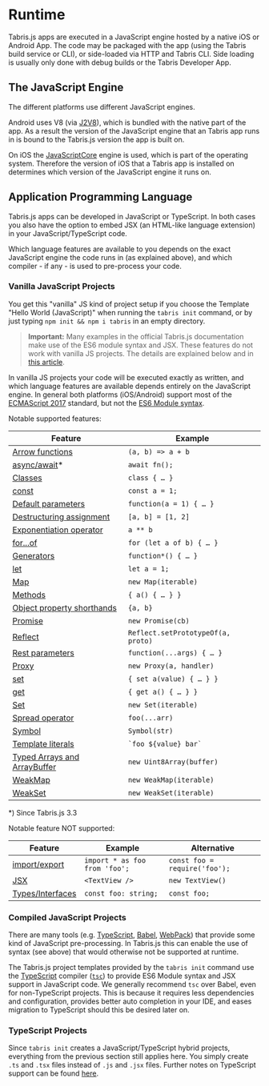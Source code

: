 ---
---
# Runtime

Tabris.js apps are executed in a JavaScript engine hosted by a native iOS or Android App. The code may be packaged with the app (using the Tabris build service or CLI), or side-loaded via HTTP and Tabris CLI. Side loading is usually only done with debug builds or the Tabris Developer App.

## The JavaScript Engine

The different platforms use different JavaScript engines.

Android uses V8 (via [J2V8](https://github.com/eclipsesource/J2V8)), which is bundled with the native part of the app. As a result the version of the JavaScript engine that an Tabris app runs in is bound to the Tabris.js version the app is built on.

On iOS the [JavaScriptCore](https://developer.apple.com/documentation/javascriptcore) engine is used, which is part of the operating system. Therefore the version of iOS that a Tabris app is installed on determines which version of the JavaScript engine it runs on.

## Application Programming Language

Tabris.js apps can be developed in JavaScript or TypeScript. In both cases you also have the option to embed JSX (an HTML-like language extension) in your JavaScript/TypeScript code.

Which language features are available to you depends on the exact JavaScript engine the code runs in (as explained above), and which compiler - if any - is used to pre-process your code.

### Vanilla JavaScript Projects

You get this "vanilla" JS kind of project setup if you choose the Template "Hello World (JavaScript)" when running the `tabris init` command, or by just typing `npm init && npm i tabris` in an empty directory.

> **Important:** Many examples in the official Tabris.js documentation make use of the ES6 module syntax and JSX. These features do not work with vanilla JS projects. The details are explained below and in [this article](./widget-basics.md).

In vanilla JS projects your code will be executed exactly as written, and which language features are available depends entirely on the JavaScript engine. In general both platforms (iOS/Android) support most of the [ECMAScript 2017](https://www.ecma-international.org/ecma-262/8.0/) standard, but not the [ES6 Module syntax](./modules.md).

Notable supported features:

Feature|Example
--- | ---
[Arrow functions](https://developer.mozilla.org/en-US/docs/Web/JavaScript/Reference/Functions/Arrow_functions)|`(a, b) => a + b`
[async/await](https://developer.mozilla.org/en-US/docs/Web/JavaScript/Reference/Statements/async_function)*|`await fn();`
[Classes](https://developer.mozilla.org/en-US/docs/Web/JavaScript/Reference/Classes)|`class { … }`
[const](https://developer.mozilla.org/en-US/docs/Web/JavaScript/Reference/Statements/const)|`const a = 1;`
[Default parameters](https://developer.mozilla.org/en-US/docs/Web/JavaScript/Reference/Functions/Default_parameters)|`function(a = 1) { … }`
[Destructuring assignment](https://developer.mozilla.org/en-US/docs/Web/JavaScript/Reference/Operators/Destructuring_assignment)|`[a, b] = [1, 2]`
[Exponentiation operator](https://developer.mozilla.org/en-US/docs/Web/JavaScript/Reference/Operators/Exponentiation)|`a ** b`
[for...of](https://developer.mozilla.org/en-US/docs/Web/JavaScript/Reference/statements/for...of)|`for (let a of b) { … }`
[Generators](https://developer.mozilla.org/en-US/docs/Web/JavaScript/Guide/Iterators_and_Generators#Generator_functions)|`function*() { … }`
[let](https://developer.mozilla.org/en-US/docs/Web/JavaScript/Reference/Statements/let)|`let a = 1;`
[Map](https://developer.mozilla.org/en-US/docs/Web/JavaScript/Reference/Global_Objects/Map)|`new Map(iterable)`
[Methods](https://developer.mozilla.org/en-US/docs/Web/JavaScript/Reference/Functions/Method_definitions)|`{ a() { … } }`
[Object property shorthands](https://developer.mozilla.org/en-US/docs/Web/JavaScript/Reference/Operators/Object_initializer#New_notations_in_ECMAScript_2015)|`{a, b}`
[Promise](https://developer.mozilla.org/en-US/docs/Web/JavaScript/Reference/Global_Objects/Promise)|`new Promise(cb)`
[Reflect](https://developer.mozilla.org/en-US/docs/Web/JavaScript/Reference/Global_Objects/Reflect)|`Reflect.setPrototypeOf(a, proto)`
[Rest parameters](https://developer.mozilla.org/en-US/docs/Web/JavaScript/Reference/Functions/rest_parameters)|`function(...args) { … }`
[Proxy](https://developer.mozilla.org/en-US/docs/Web/JavaScript/Reference/Global_Objects/Proxy)|`new Proxy(a, handler)`
[set](https://developer.mozilla.org/en-US/docs/Web/JavaScript/Reference/Functions/set)|`{ set a(value) { … } }`
[get](https://developer.mozilla.org/en-US/docs/Web/JavaScript/Reference/Functions/get)|`{ get a() { … } }`
[Set](https://developer.mozilla.org/en-US/docs/Web/JavaScript/Reference/Global_Objects/Set)|`new Set(iterable)`
[Spread operator](https://developer.mozilla.org/en-US/docs/Web/JavaScript/Reference/Operators/Spread_operator)|`foo(...arr)`
[Symbol](https://developer.mozilla.org/en-US/docs/Web/JavaScript/Reference/Global_Objects/Symbol)|`Symbol(str)`
[Template literals](https://developer.mozilla.org/en-US/docs/Web/JavaScript/Reference/Template_literals)|<code>\`foo ${value} bar\`</code>
[Typed Arrays and ArrayBuffer](https://developer.mozilla.org/en-US/docs/Web/JavaScript/Typed_arrays)|`new Uint8Array(buffer)`
[WeakMap](https://developer.mozilla.org/en-US/docs/Web/JavaScript/Reference/Global_Objects/WeakMap)|`new WeakMap(iterable)`
[WeakSet](https://developer.mozilla.org/en-US/docs/Web/JavaScript/Reference/Global_Objects/WeakSet)|`new WeakSet(iterable)`

*) Since Tabris.js 3.3

Notable feature NOT supported:

Feature|Example|Alternative
--- | --- | ---
[import/](https://developer.mozilla.org/en-US/docs/Web/JavaScript/Reference/Statements/import)[export](https://developer.mozilla.org/en-US/docs/Web/JavaScript/Reference/Statements/export)|`import * as foo from 'foo';`|`const foo = require('foo');`
[JSX](./declarative-ui.md)|`<TextView />`|`new TextView()`
[Types/Interfaces](./typescript.md)|`const foo: string;`|`const foo;`

### Compiled JavaScript Projects

There are many tools (e.g. [TypeScript](http://typescriptlang.org/),  [Babel](https://babeljs.io/), [WebPack](https://webpack.js.org/)) that provide some kind of JavaScript pre-processing. In Tabris.js this can enable the use of syntax (see above) that would otherwise not be supported at runtime.

The Tabris.js project templates provided by the `tabris init` command use the [TypeScript](http://typescriptlang.org/) compiler ([`tsc`](http://www.typescriptlang.org/docs/handbook/compiler-options.html)) to provide ES6 Module syntax and JSX support in JavaScript code. We generally recommend `tsc` over Babel, even for non-TypeScript projects. This is because it requires less dependencies and configuration, provides better auto completion in your IDE, and eases migration to TypeScript should this be desired later on.

### TypeScript Projects

Since `tabris init` creates a JavaScript/TypeScript hybrid projects, everything from the previous section still applies here. You simply create `.ts` and `.tsx` files instead of `.js` and `.jsx` files. Further notes on TypeScript support can be found [here](./typescript.md).
